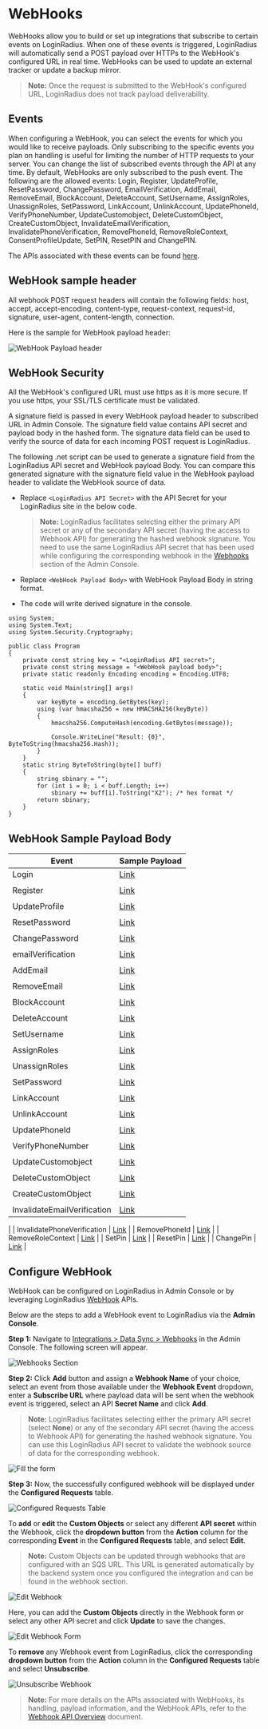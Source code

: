 # WebHooks

WebHooks allow you to build or set up integrations that subscribe to certain events on LoginRadius. When one of these events is triggered, LoginRadius will automatically send a POST payload over HTTPs to the WebHook's configured URL in real time. WebHooks can be used to update an external tracker or update a backup mirror.

> **Note:** Once the request is submitted to the WebHook's configured URL, LoginRadius does not track payload deliverability.

## Events

When configuring a WebHook, you can select the events for which you would like to receive payloads. Only subscribing to the specific events you plan on handling is useful for limiting the number of HTTP requests to your server. You can change the list of subscribed events through the API at any time. By default, WebHooks are only subscribed to the push event.
The following are the allowed events:
Login, Register, UpdateProfile, ResetPassword, ChangePassword, EmailVerification, AddEmail, RemoveEmail, BlockAccount, DeleteAccount, SetUsername, AssignRoles, UnassignRoles, SetPassword, LinkAccount, UnlinkAccount, UpdatePhoneId, VerifyPhoneNumber, UpdateCustomobject, DeleteCustomObject, CreateCustomObject, InvalidateEmailVerification, InvalidatePhoneVerification, RemovePhoneId, RemoveRoleContext, ConsentProfileUpdate, SetPIN, ResetPIN and ChangePIN.


The APIs associated with these events can be found [here](https://www.loginradius.com/docs/api/v2/integrations/webhooks/overview/#apisassociatedwithwebhookevents0).

## WebHook sample header

All webhook POST request headers will contain the following fields: host, accept, accept-encoding, content-type, request-context, request-id, signature, user-agent, content-length, connection. 

Here is the sample for WebHook payload header:


![WebHook Payload header](https://apidocs.lrcontent.com/images/WebhookPayloadHeader_250215d09686fd563c7.31213874.jpg "WebHook Payload header")

## WebHook Security

All the WebHook's configured URL must use https as it is more secure. If you use https, your SSL/TLS certificate must be validated. 

A signature field is passed in every WebHook payload header to subscribed URL in Admin Console. The signature field value contains API secret and payload body in the hashed form. The signature data field can be used to verify the source of data for each incoming POST request is LoginRadius. 

The following .net script can be used to generate a signature field from the LoginRadius API secret and WebHook payload Body. You can compare this generated signature with the signature field value in the WebHook payload header to validate the WebHook source of data.

- Replace `<LoginRadius API Secret>` with the API Secret for your LoginRadius site in the below code.

    > **Note:** LoginRadius facilitates selecting either the primary API secret or any of the secondary API secret (having the access to Webhook API) for generating the hashed webhook signature. You need to use the same LoginRadius API secret that has been used while configuring the corresponding webhook in the [Webhooks](https://adminconsole.loginradius.com/integration/data-sync/web-hooks) section of the Admin Console.

- Replace `<WebHook Payload Body>` with WebHook Payload Body in string format.
- The code will write derived signature in the console.

```
using System;
using System.Text;
using System.Security.Cryptography;

public class Program
{
    private const string key = "<LoginRadius API secret>";
    private const string message = "<WebHook payload body>";
    private static readonly Encoding encoding = Encoding.UTF8;

    static void Main(string[] args)
    {
        var keyByte = encoding.GetBytes(key);
        using (var hmacsha256 = new HMACSHA256(keyByte))
        {
            hmacsha256.ComputeHash(encoding.GetBytes(message));

            Console.WriteLine("Result: {0}", ByteToString(hmacsha256.Hash));
        }
    }
    static string ByteToString(byte[] buff)
    {
        string sbinary = "";
        for (int i = 0; i < buff.Length; i++)
            sbinary += buff[i].ToString("X2"); /* hex format */
        return sbinary;
    }
}
```

## WebHook Sample Payload Body

| Event                       | Sample Payload                                                        |
| --------------------------- | --------------------------------------------------------------------- |
| Login                       | [Link](https://www.loginradius.com/docs/integrations/webhooks/samples/#login0)
                        |
| Register                    | [Link](https://www.loginradius.com/docs/integrations/webhooks/samples/#register1)
                     |
| UpdateProfile               | [Link](https://www.loginradius.com/docs/integrations/webhooks/samples/#updateprofile2)
                |
| ResetPassword               | [Link](https://www.loginradius.com/docs/integrations/webhooks/samples/#resetpassword3)
                |
| ChangePassword              | [Link](https://www.loginradius.com/docs/integrations/webhooks/samples/#changepassword4)
               |
| emailVerification           | [Link](https://www.loginradius.com/docs/integrations/webhooks/samples/#emailverification5)
            |
| AddEmail                    | [Link](https://www.loginradius.com/docs/integrations/webhooks/samples/#addemail6)
                     |
| RemoveEmail                 | [Link](https://www.loginradius.com/docs/integrations/webhooks/samples/#removeemail7)
                  |
| BlockAccount                | [Link](https://www.loginradius.com/docs/integrations/webhooks/samples/#blockaccount8)
                 |
| DeleteAccount               | [Link](https://www.loginradius.com/docs/integrations/webhooks/samples/#deleteaccount9)
                |
| SetUsername                 | [Link](https://www.loginradius.com/docs/integrations/webhooks/samples/#setusername10)
                 |
| AssignRoles                 | [Link](https://www.loginradius.com/docs/integrations/webhooks/samples/#assignroles11)
                 |
| UnassignRoles               | [Link](https://www.loginradius.com/docs/integrations/webhooks/samples/#unassignroles12)
               |
| SetPassword                 | [Link](https://www.loginradius.com/docs/integrations/webhooks/samples/#setpassword13)
                 |
| LinkAccount                 | [Link](https://www.loginradius.com/docs/integrations/webhooks/samples/#linkaccount14)
                 |
| UnlinkAccount               | [Link](https://www.loginradius.com/docs/integrations/webhooks/samples/#unlinkaccount15)
               |
| UpdatePhoneId               | [Link](https://www.loginradius.com/docs/integrations/webhooks/samples/#updatephoneId16)
               |
| VerifyPhoneNumber           | [Link](https://www.loginradius.com/docs/integrations/webhooks/samples/#verifyphonenumber17)
           |
| UpdateCustomobject          | [Link](https://www.loginradius.com/docs/integrations/webhooks/samples/#updatecustomobject18)
          |
| DeleteCustomObject          | [Link](https://www.loginradius.com/docs/integrations/webhooks/samples/#deletevustomobject19)
          |
| CreateCustomObject          | [Link](https://www.loginradius.com/docs/integrations/webhooks/samples/#createcustomobject20)
          |
| InvalidateEmailVerification | [Link](https://www.loginradius.com/docs/integrations/webhooks/samples/#invalidateemailverification21)
 |
| InvalidatePhoneVerification | [Link](https://www.loginradius.com/docs/integrations/webhooks/samples/#invalidatephoneverification22)
 |
| RemovePhoneId               | [Link](https://www.loginradius.com/docs/integrations/webhooks/samples/#removephoneid23)
               |
| RemoveRoleContext           | [Link](https://www.loginradius.com/docs/integrations/webhooks/samples/#removerolecontext24)
           |
| SetPin                      | [Link](https://www.loginradius.com/docs/integrations/webhooks/samples/#setpin25)
           |
| ResetPin                    | [Link](https://www.loginradius.com/docs/integrations/webhooks/samples/#resetpin26)
           |
| ChangePin                   | [Link](https://www.loginradius.com/docs/integrations/webhooks/samples/#changepin27)
           |

## Configure WebHook

WebHook can be configured on LoginRadius in Admin Console or by leveraging LoginRadius [WebHook](https://www.loginradius.com/docs/api/v2/integrations/webhooks/overview/#webhookapis3) APIs.

Below are the steps to add a WebHook event to LoginRadius via the **Admin Console**.

**Step 1:** Navigate to [Integrations > Data Sync > Webhooks](https://adminconsole.loginradius.com/integration/data-sync/web-hooks) in the Admin Console. The following screen will appear.

![Webhooks Section](https://apidocs.lrcontent.com/images/Webhook---Step-1_1046118676474de365cb6e4.80431293.png "Webhooks Section")

**Step 2:**  Click **Add** button and assign a **Webhook Name** of your choice, select an event from those available under the **Webhook Event** dropdown, enter a **Subscribe URL** where payload data will be sent when the webhook event is triggered, select an API **Secret Name** and click **Add**.

> **Note:** LoginRadius facilitates selecting either the primary API secret (select **None**) or any of the secondary API secret (having the access to Webhook API) for generating the hashed webhook signature. You can use this LoginRadius API secret to validate the webhook source of data for the corresponding webhook.

![Fill the form](https://apidocs.lrcontent.com/images/Webhook---Step-2_16226477126474de98d138b7.20991839.png "Fill the form")

**Step 3:** Now, the successfully configured webhook will be displayed under the **Configured Requests** table.

![Configured Requests Table](https://apidocs.lrcontent.com/images/Webhook---Step-3_4032265916474dec94175b2.10438273.png "Configured Requests Table")

To **add** or **edit** the **Custom Objects** or select any different **API secret** within the Webhook, click the **dropdown button** from the **Action** column for the corresponding **Event** in the **Configured Requests** table, and select **Edit**.

> **Note:** Custom Objects can be updated through webhooks that are configured with an SQS URL. This URL is generated automatically by the backend system once you configured the integration and can be found in the webhook section. 

![Edit Webhook](https://apidocs.lrcontent.com/images/Webhook---Step-4_8318363126474dfc14e35f0.47274237.png "Edit Webhook")

Here, you can add the **Custom Objects** directly in the Webhook form or select any other API secret and click **Update** to save the changes.

![Edit Webhook Form](https://apidocs.lrcontent.com/images/Webhook---Step-5_8833417816474e017af7866.22051478.png "Edit Webhook Form")

To **remove** any Webhook event from LoginRadius, click the corresponding **dropdown button** from the **Action** column in the **Configured Requests** table and select **Unsubscribe**.

![Unsubscribe Webhook](https://apidocs.lrcontent.com/images/Webhook---Step-6_6105856666474e06506ae19.01889045.png "Unsubscribe Webhook")

> **Note:** For more details on the APIs associated with WebHooks, its handling, payload information, and the WebHook APIs, refer to the [Webhook API Overview](https://www.loginradius.com/docs/api/v2/integrations/webhooks/overview/) document.
